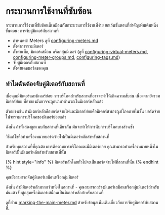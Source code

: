 # กระบวนการใช้งานที่ซับซ้อน

กระบวนการใช้งานที่ซับซ้อนนี้เหมือนกับกระบวนการใช้งานที่ง่าย ยกเว้นขั้นตอนที่สำคัญเพิ่มเติมหนึ่งขั้นตอน: การจับคู่มิเตอร์กับสถานที่

* กำหนดค่า Meters ดูที่ [configuring-meters.md](../getting-started/configuring-the-application/configuring-meters.md "mention")
* ตั้งค่าการรวมมิเตอร์
* ตั้งค่าแท็ก, มิเตอร์เสมือน หรือกลุ่มมิเตอร์ (ดูที่ [configuring-virtual-meters.md](../getting-started/configuring-the-application/configuring-virtual-meters.md "mention"), [configuring-meter-groups.md](../getting-started/configuring-the-application/configuring-meter-groups.md "mention"), [configuring-tags.md](../getting-started/configuring-the-application/configuring-tags.md "mention"))
* จับคู่มิเตอร์กับสถานที่
* ตั้งค่าแดชบอร์ดของคุณ



## ทำไมฉันต้องจับคู่มิเตอร์กับสถานที่

เมื่อคุณมีมิเตอร์และมิเตอร์ย่อย การบริโภคสำหรับสถานที่อาจจะทำให้เกิดความสับสน เนื่องจากยังรวมมิเตอร์ย่อย ที่ค่าของมันอาจจะถูกนำมาคำนวณในมิเตอร์หลักแล้ว

ตัวอย่างเช่น ถ้ามิเตอร์หลักคือบอร์ดจ่ายไฟและมิเตอร์ย่อยคือมิเตอร์สาธารณูปโภคภายในชั้น บอร์ดจ่ายไฟจะรวมการบริโภคของมิเตอร์ย่อยแล้ว

ดังนั้น ถ้าทั้งสองถูกแนบกับสถานที่เดียวกัน มันจะทำให้การนับการบริโภคบางส่วนซ้ำ



วิธีแก้ไขคือทำเครื่องหมายบอร์ดจ่ายไฟเป็นมิเตอร์หลักสำหรับสถานที่

สำหรับทุกสถานที่ที่คุณต้องการติดตามการบริโภคและมีมิเตอร์ย่อย คุณสามารถทำเครื่องหมายหนึ่งในมิเตอร์เป็นมิเตอร์หลักสำหรับสถานที่นั้น

{% hint style="info" %}
มิเตอร์หลักโดยทั่วไปจะเป็นบอร์ดจ่ายไฟที่สถานที่นั้น
{% endhint %}

คุณยังสามารถจับคู่มิเตอร์เสมือนหรือกลุ่มมิเตอร์

ดังนั้น ถ้ามีมิเตอร์หลักมากกว่าหนึ่งในสถานที่ - คุณสามารถสร้างมิเตอร์เสมือนหรือกลุ่มมิเตอร์สำหรับมันแล้วจับคู่กลุ่มหรือมิเตอร์เสมือนเป็นมิเตอร์หลักสำหรับสถานที่



ดูที่ส่วน [marking-the-main-meter.md](../getting-started/configuring-the-application/marking-the-main-meter.md "mention") สำหรับข้อมูลเพิ่มเติมเกี่ยวกับการจับคู่มิเตอร์กับสถานที่.